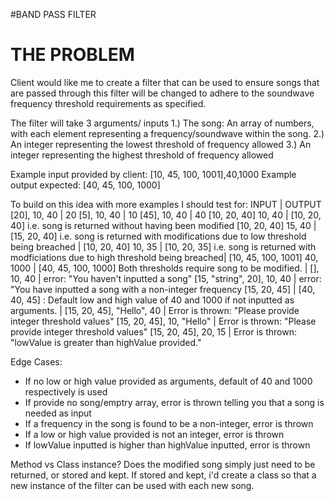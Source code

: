 #BAND PASS FILTER
# THE PROBLEM
Client would like me to create a filter that can be used to ensure songs that are passed through this filter will be changed to adhere to the soundwave frequency threshold requirements as specified. 

The filter will take 3 arguments/ inputs 
1.) The song: An array of numbers, with each element representing a frequency/soundwave within the song. 
2.) An integer representing the lowest threshold of frequency allowed
3.) An integer representing the highest threshold of frequency allowed

Example input provided by client:
[10, 45, 100, 1001],40,1000
Example output expected:
[40, 45, 100, 1000]

To build on this idea with more examples I should test for:
INPUT                        | OUTPUT
[20], 10, 40                 | 20
[5], 10, 40                  | 10
[45], 10, 40                 | 40
[10, 20, 40] 10, 40          | [10, 20, 40] i.e. song is returned without having been modified
[10, 20, 40] 15, 40          | [15, 20, 40] i.e. song is returned with modifications due to   low threshold being breached |
[10, 20, 40] 10, 35          | [10, 20, 35] i.e. song is returned with modficiations due to high threshold being breached|
[10, 45, 100, 1001] 40, 1000 | [40, 45, 100, 1000] Both thresholds require song to be modified.                    |
[], 10, 40                   | error: "You haven't inputted a song"
[15, "string", 20], 10, 40   | error: "You have inputted a song with a non-integer frequency
[15, 20, 45]                 | [40, 40, 45] : Default low and high value of 40 and 1000 if not inputted as arguments.       |
[15, 20, 45], "Hello", 40    | Error is thrown: "Please provide integer threshold values"
[15, 20, 45], 10, "Hello"    | Error is thrown: "Please provide integer threshold values"
[15, 20, 45], 20, 15         | Error is thrown: "lowValue is greater than highValue provided."

Edge Cases:
- If no low or high value provided as arguments, default of 40 and 1000 respectively is used
- If provide no song/emptry array, error is thrown telling you that a song is needed as input
- If a frequency in the song is found to be a non-integer, error is thrown 
- If a low or high value provided is not an integer, error is thrown  
- If lowValue inputted is higher than highValue inputted, error is thrown

Method vs Class instance?
Does the modified song simply just need to be returned, or stored and kept. If stored and kept, i'd create a class so that a new instance of the filter can be used with each new song. 

